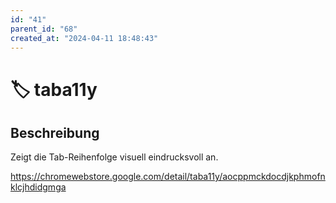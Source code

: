 ```yaml
---
id: "41"
parent_id: "68"
created_at: "2024-04-11 18:48:43"
---
```


# 🏷️ taba11y

## Beschreibung

Zeigt die Tab-Reihenfolge visuell eindrucksvoll an.

<https://chromewebstore.google.com/detail/taba11y/aocppmckdocdjkphmofnklcjhdidgmga>
